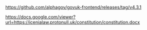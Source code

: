 https://github.com/alphagov/govuk-frontend/releases/tag/v4.3.1


https://docs.google.com/viewer?url=https://icenialaw.protonull.uk/constitution/constitution.docx
